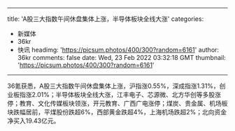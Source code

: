 
---
title: 'A股三大指数午间休盘集体上涨，半导体板块全线大涨'
categories: 
 - 新媒体
 - 36kr
 - 快讯
headimg: 'https://picsum.photos/400/300?random=6161'
author: 36kr
comments: false
date: Wed, 23 Feb 2022 03:32:18 GMT
thumbnail: 'https://picsum.photos/400/300?random=6161'
---

<div>   
36氪获悉，A股三大指数午间休盘集体上涨，沪指涨0.55%，深成指涨1.31%，创业板指涨2.01%；半导体板块全线大涨，江丰电子、芯源微、北方华创等多股涨停；教育、文化传媒板块领涨，开元教育、广西广电涨停；煤炭、贵金属、机场板块跌幅居前，平煤股份跌超6%，西部黄金跌超4%，上海机场跌超2%；北向资金净买入19.43亿元。  
</div>
            